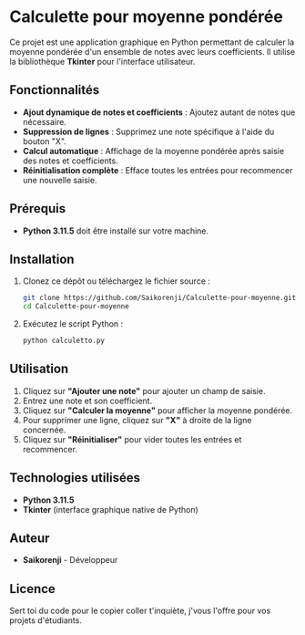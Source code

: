 # Calculette pour moyenne pondérée

Ce projet est une application graphique en Python permettant de calculer la moyenne pondérée d'un ensemble de notes avec leurs coefficients. Il utilise la bibliothèque **Tkinter** pour l'interface utilisateur.

## Fonctionnalités
- **Ajout dynamique de notes et coefficients** : Ajoutez autant de notes que nécessaire.
- **Suppression de lignes** : Supprimez une note spécifique à l'aide du bouton "X".
- **Calcul automatique** : Affichage de la moyenne pondérée après saisie des notes et coefficients.
- **Réinitialisation complète** : Efface toutes les entrées pour recommencer une nouvelle saisie.

## Prérequis
- **Python 3.11.5** doit être installé sur votre machine.

## Installation
1. Clonez ce dépôt ou téléchargez le fichier source :
   ```bash
   git clone https://github.com/Saikorenji/Calculette-pour-moyenne.git
   cd Calculette-pour-moyenne
   ```
2. Exécutez le script Python :
   ```bash
   python calculetto.py
   ```

## Utilisation
1. Cliquez sur **"Ajouter une note"** pour ajouter un champ de saisie.
2. Entrez une note et son coefficient.
3. Cliquez sur **"Calculer la moyenne"** pour afficher la moyenne pondérée.
4. Pour supprimer une ligne, cliquez sur **"X"** à droite de la ligne concernée.
5. Cliquez sur **"Réinitialiser"** pour vider toutes les entrées et recommencer.

## Technologies utilisées
- **Python 3.11.5**
- **Tkinter** (interface graphique native de Python)

## Auteur
- **Saikorenji** - Développeur

## Licence
Sert toi du code pour le copier coller t'inquiète, j'vous l'offre pour vos projets d'étudiants.
